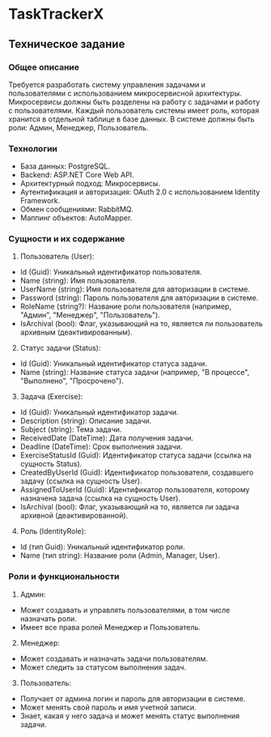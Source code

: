 # TaskTrackerX
 
## Техническое задание

### Общее описание

Требуется разработать систему управления задачами и пользователями с использованием микросервисной архитектуры. Микросервисы должны быть разделены на работу с задачами и работу с пользователями. Каждый пользователь системы имеет роль, которая хранится в отдельной таблице в базе данных. В системе должны быть роли: Админ, Менеджер, Пользователь.

### Технологии

* База данных: PostgreSQL.
* Backend: ASP.NET Core Web API.
* Архитектурный подход: Микросервисы.
* Аутентификация и авторизация: OAuth 2.0 с использованием Identity Framework.
* Обмен сообщениями: RabbitMQ.
* Маппинг объектов: AutoMapper.

### Сущности и их содержание

1. Пользователь (User):

* Id (Guid): Уникальный идентификатор пользователя.
* Name (string): Имя пользователя.
* UserName (string): Имя пользователя для авторизации в системе.
* Password (string): Пароль пользователя для авторизации в системе.
* RoleName (string?): Название роли пользователя (например, "Админ", "Менеджер", "Пользователь").
* IsArchival (bool): Флаг, указывающий на то, является ли пользователь архивным (деактивированным).

2. Статус задачи (Status):

* Id (Guid): Уникальный идентификатор статуса задачи.
* Name (string): Название статуса задачи (например, "В процессе", "Выполнено", "Просрочено").

3. Задача (Exercise):

* Id (Guid): Уникальный идентификатор задачи.
* Description (string): Описание задачи.
* Subject (string): Тема задачи.
* ReceivedDate (DateTime): Дата получения задачи.
* Deadline (DateTime): Срок выполнения задачи.
* ExerciseStatusId (Guid): Идентификатор статуса задачи (ссылка на сущность Status).
* CreatedByUserId (Guid): Идентификатор пользователя, создавшего задачу (ссылка на сущность User).
* AssignedToUserId (Guid): Идентификатор пользователя, которому назначена задача (ссылка на сущность User).
* IsArchival (bool): Флаг, указывающий на то, является ли задача архивной (деактивированной).

4. Роль (IdentityRole):

* Id (тип Guid): Уникальный идентификатор роли.
* Name (тип string): Название роли (Admin, Manager, User).

### Роли и функциональности

1. Админ:

* Может создавать и управлять пользователями, в том числе назначать роли.
* Имеет все права ролей Менеджер и Пользователь.

2. Менеджер:

* Может создавать и назначать задачи пользователям.
* Может следить за статусом выполнения задач.

3. Пользователь:

* Получает от админа логин и пароль для авторизации в системе.
* Может менять свой пароль и имя учетной записи.
* Знает, какая у него задача и может менять статус выполнения задачи.
